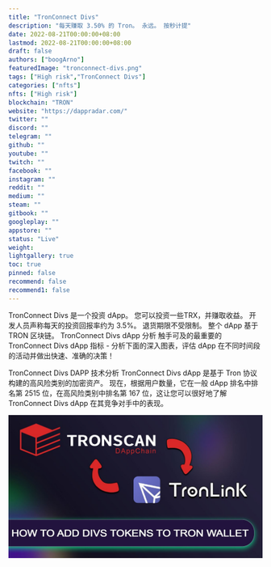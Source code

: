 ```yaml
---
title: "TronConnect Divs"
description: "每天赚取 3.50% 的 Tron。 永远。 按秒计提"
date: 2022-08-21T00:00:00+08:00
lastmod: 2022-08-21T00:00:00+08:00
draft: false
authors: ["boogArno"]
featuredImage: "tronconnect-divs.png"
tags: ["High risk","TronConnect Divs"]
categories: ["nfts"]
nfts: ["High risk"]
blockchain: "TRON"
website: "https://dappradar.com/"
twitter: ""
discord: ""
telegram: ""
github: ""
youtube: ""
twitch: ""
facebook: ""
instagram: ""
reddit: ""
medium: ""
steam: ""
gitbook: ""
googleplay: ""
appstore: ""
status: "Live"
weight: 
lightgallery: true
toc: true
pinned: false
recommend: false
recommend1: false
---
```

TronConnect Divs 是一个投资 dApp。 您可以投资一些TRX，并赚取收益。 开发人员声称每天的投资回报率约为 3.5%。 退货期限不受限制。 整个 dApp 基于 TRON 区块链。
TronConnect Divs dApp 分析
触手可及的最重要的 TronConnect Divs dApp 指标 - 分析下面的深入图表，评估 dApp 在不同时间段的活动并做出快速、准确的决策！

TronConnect Divs DAPP 技术分析
TronConnect Divs dApp 是基于 Tron 协议构建的高风险类别的加密资产。 现在，根据用户数量，它在一般 dApp 排名中排名第 2515 位，在高风险类别中排名第 167 位，这让您可以很好地了解 TronConnect Divs dApp 在其竞争对手中的表现。

![maxresdefault](maxresdefault.jpg)